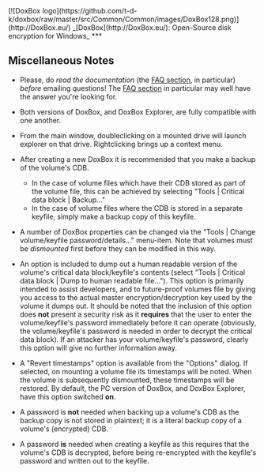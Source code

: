 

<meta content="text/html; charset=UTF-8" http-equiv="Content-Type">
<meta name="keywords" content="disk encryption, security, transparent, AES, plausible deniability, virtual drive, Linux, MS Windows, portable, USB drive, partition">
<meta name="description" content="DoxBox: An Open-Source transparent encryption program for PCs. With this software, you can create one or more &quot;DoxBoxes&quot; on your PC - which appear as disks, anything written to these disks is automatically encrypted before being stored on your hard drive.">

<meta name="author" content="Sarah Dean">
<meta name="copyright" content="Copyright 2004, 2005, 2006, 2007, 2008 Sarah Dean">


<TITLE>Miscellaneous Notes</TITLE>

<link href="https://raw.githubusercontent.com/t-d-k/doxbox/master/docs/styles_common.css" rel="stylesheet" type="text/css">


<link rel="shortcut icon" href="https://github.com/t-d-k/doxbox/raw/master/src/Common/Common/images/DoxBox.ico" type="image/x-icon">

<SPAN CLASS="master_link">
[![DoxBox logo](https://github.com/t-d-k/doxbox/raw/master/src/Common/Common/images/DoxBox128.png)](http://DoxBox.eu/)
</SPAN>
<SPAN CLASS="master_title">
_[DoxBox](http://DoxBox.eu/): Open-Source disk encryption for Windows_
</SPAN>
***

      
            

## Miscellaneous Notes

* Please, do _read the documentation_ (the [FAQ section](FAQ.html), in particular) _before_ emailing questions! The [FAQ section](FAQ.html) in particular may well have the answer you're looking for.
* Both versions of DoxBox, and DoxBox Explorer, are fully compatible with one another.
* From the main window, doubleclicking on a mounted drive will launch explorer on that drive. Rightclicking brings up a context menu.
* After creating a new DoxBox it is recommended that you make a backup of the volume's CDB.

	* In the case of volume files which have their CDB stored as part of the volume file, this can be achieved by selecting "Tools | Critical
data block | Backup..."
	* In the case of volume files where the CDB is stored in a separate keyfile, simply make a backup copy of this keyfile.
	
* A number of DoxBox properties can be changed via the "Tools | Change volume/keyfile password/details..." menu-item. Note that volumes must be _dismounted_ first before they can be modified in this way.
* An option is included to dump out a human readable version of the volume's critical data block/keyfile's contents (select "Tools | Critical data block | Dump to human readable file..."). This option is primarily intended to assist developers, and to future-proof volumes file by giving you access to the actual master encryption/decryption key used by the volume it dumps out. It should be noted that the inclusion of this option does **not** present a security risk as it **requires** that the user to enter the volume/keyfile's password immediately before it can operate (obviously, the volume/keyfile's password is needed in order to decrypt the critical data block). If an attacker has your volume/keyfile's password, clearly this option will give no further information away.
* A "Revert timestamps" option is available from the "Options" dialog. If selected, on mounting a volume file its timestamps will be noted. When the volume is subsequently dismounted, these timestamps will be restored. By default, the PC version of DoxBox, and DoxBox Explorer, have this option switched **on**.
* A password is **not** needed when backing up a volume's CDB as the backup copy is not stored in plaintext; it is a literal backup copy of a volume's (encrypted) CDB.
* A password **is** needed when creating a keyfile as this requires that the volume's CDB is decrypted, before being re-encrypted with the keyfile's password and written out to the keyfile.


